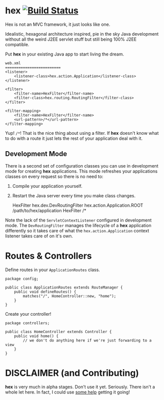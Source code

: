 hex [![Build Status](https://travis-ci.org/thejayvm/hex.svg?branch=master)](https://travis-ci.org/thejayvm/hex)
===

Hex is not an MVC framework, it just looks like one.

Idealistic, hexagonal architecture inspired, pie in the sky Java development without all the weird J2EE servlet
stuff but still being 100% J2EE compatible.

Put **hex** in your existing Java app to start living the dream.

    web.xml
    =========================
    <listener>
        <listener-class>hex.action.Application</listener-class>
    </listener>

    <filter>
        <filter-name>HexFilter</filter-name>
        <filter-class>hex.routing.RoutingFilter</filter-class>
    </filter>

    <filter-mapping>
        <filter-name>HexFilter</filter-name>
        <url-pattern>/*</url-pattern>
    </filter-mapping>

Yup! `/*`! That is the nice thing about using a filter. If **hex** doesn't know what to do with a route it just lets the rest
of your application deal with it.

## Development Mode

There is a second set of configuration classes you can use in development mode for creating **hex** applications. This mode
refreshes your applications classes on every request so there is no need to:
1. Compile your application yourself.
2. Restart the Java server every time you make class changes.

    <filter>
        <filter-name>HexFilter</filter-name>
        <filter-class>hex.dev.DevRoutingFilter</filter-class>
        <init-param>
            <param-name>hex.action.Application.ROOT</param-name>
            <param-value>/path/to/hex/application</param-value>
        </init-param>
    </filter>

    <filter-mapping>
        <filter-name>HexFilter</filter-name>
        <url-pattern>/*</url-pattern>
    </filter-mapping>

Note the lack of the `ServletContextListener` configured in development mode. The `DevRoutingFilter` manages the lifecycle
of a **hex** application differently so it takes care of what the `hex.action.Application` context listener takes care of
on it's own.

# Routes & Controllers

Define routes in your `ApplicationRoutes` class.

    package config;

    public class ApplicationRoutes extends RouteManager {
        public void defineRoutes() {
            matches("/", HomeController::new, "home");
        }
    }

Create your controller!

    package controllers;

    public class HomeController extends Controller {
        public void home() {
            // we don't do anything here if we're just forwarding to a view
        }
    }

# DISCLAIMER (and Contributing)

**hex** is very much in alpha stages. Don't use it yet. Seriously. There isn't a whole let here. In fact, I could use [some help](https://github.com/thejayvm/hex/wiki/Contribution-Guide) getting it going!
